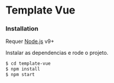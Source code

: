 # Template Vue

### Installation

Requer [Node.js](https://nodejs.org/) v9+

Instalar as dependencias e rode o projeto.

```sh
$ cd template-vue
$ npm install
$ npm start
```
